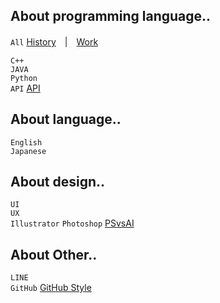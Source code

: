 <h2>About programming language..</h1>

`All`
<a href="https://hackmd.io/@greta/ByVDgXhsS">History</a>　|　<a href="https://hackmd.io/@greta/ByVDgXhsS](https://www.yourator.co/articles/283#mobile">Work</a>
<br>

`C++`
<br>
`JAVA`
<br>
`Python`
<br>
`API`
<a href="https://www.da-vinci.com.tw/tw/blog/api#nav-item-3">API</a>


<h2>About language..</h1>

`English`
<br>
`Japanese`


<h2>About design..</h1>

`UI`
<br>
`UX`
<br>
`Illustrator`
`Photoshop`
<a href="https://hackmd.io/@greta/ByVDgXhsS](https://www.yourator.co/articles/283#mobile">PSvsAI</a>
<br>

<h2>About Other..</h1>

`LINE`
<br>
`GitHub`
<a href="https://docs.github.com/zh/get-started/writing-on-github/getting-started-with-writing-and-formatting-on-github/basic-writing-and-formatting-syntax">GitHub Style</a>
